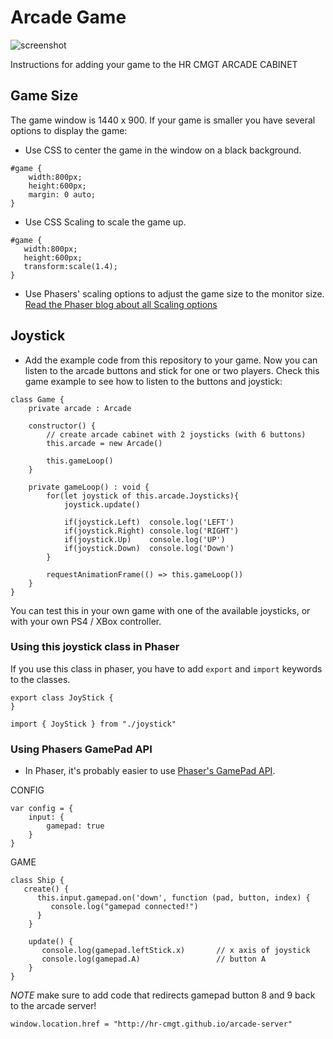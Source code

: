 # Arcade Game

![screenshot](./docs/images/screenshot.png)

Instructions for adding your game to the HR CMGT ARCADE CABINET

## Game Size

The game window is 1440 x 900. If your game is smaller you have several options to display the game:

- Use CSS to center the game in the window on a black background.
```
#game {
    width:800px;
    height:600px;
    margin: 0 auto;
}
```
- Use CSS Scaling to scale the game up. 
```
#game {
   width:800px;
   height:600px;
   transform:scale(1.4);
}
```
- Use Phasers' scaling options to adjust the game size to the monitor size. [Read the Phaser blog about all Scaling options](https://phaser.io/phaser3/devlog/136)

## Joystick

- Add the example code from this repository to your game. Now you can listen to the arcade buttons and stick for one or two players. Check this game example to see how to listen to the buttons and joystick:

```
class Game {
    private arcade : Arcade

    constructor() {
        // create arcade cabinet with 2 joysticks (with 6 buttons)
        this.arcade = new Arcade()

        this.gameLoop()
    }

    private gameLoop() : void {
        for(let joystick of this.arcade.Joysticks){
            joystick.update()

            if(joystick.Left)  console.log('LEFT')
            if(joystick.Right) console.log('RIGHT')
            if(joystick.Up)    console.log('UP')
            if(joystick.Down)  console.log('Down')
        }

        requestAnimationFrame(() => this.gameLoop())
    }
}
```
You can test this in your own game with one of the available joysticks, or with your own PS4 / XBox controller.

### Using this joystick class in Phaser

If you use this class in phaser, you have to add `export` and `import` keywords to the classes.

```
export class JoyStick {
}

import { JoyStick } from "./joystick"
```

### Using Phasers GamePad API

- In Phaser, it's probably easier to use [Phaser's GamePad API](http://labs.phaser.io/edit.html?src=src/input\gamepad\twin%20stick%20shooter.js). 

CONFIG
```
var config = {
    input: {
        gamepad: true
    }
}
```
GAME
```
class Ship {
   create() {
      this.input.gamepad.on('down', function (pad, button, index) {
         console.log("gamepad connected!")
      }
    }

    update() {
       console.log(gamepad.leftStick.x)       // x axis of joystick
       console.log(gamepad.A)                 // button A
    }
}
```

*NOTE* make sure to add code that redirects gamepad button 8 and 9 back to the arcade server!
```
window.location.href = "http://hr-cmgt.github.io/arcade-server"
```
